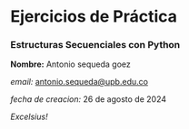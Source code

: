 # Ejercicios de Práctica
 ### Estructuras Secuenciales con Python

 **Nombre:** Antonio sequeda goez

_email:_ antonio.sequeda@upb.edu.co

*fecha de creacion:* 26 de agosto de 2024

_Excelsius!_
